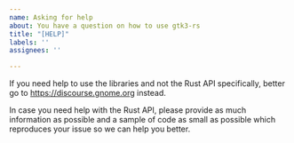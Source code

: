 ```yaml
---
name: Asking for help
about: You have a question on how to use gtk3-rs
title: "[HELP]"
labels: ''
assignees: ''

---
```


If you need help to use the libraries and not the Rust API specifically, better go to <https://discourse.gnome.org> instead.

In case you need help with the Rust API, please provide as much information as possible and a sample of code as small as possible which reproduces your issue so we can help you better.

